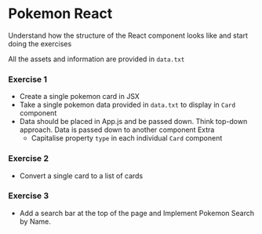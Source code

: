 # Pokemon React

Understand how the structure of the React component looks like
and start doing the exercises

All the assets and information are provided in `data.txt`

### Exercise 1
* Create a single pokemon card in JSX
* Take a single pokemon data provided in `data.txt` to display in `Card` component
* Data should be placed in App.js and be passed down. Think top-down approach. Data is passed down to another component
Extra
  * Capitalise property `type` in each individual `Card` component

### Exercise 2
* Convert a single card to a list of cards

### Exercise 3
* Add a search bar at the top of the page and Implement Pokemon Search by Name.
